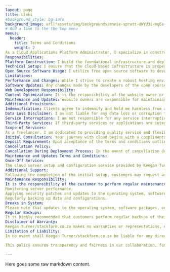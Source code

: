 ```yaml
---
layout: page
title: Links
#background_style: bg-info
background_image: url('assets/img/backgrounds/annie-spratt-dWYU3i-mqEo-unsplash.jpg')
# Add a link to the the top menu
menus:
  header:
    title: Terms and Conditions
    weight: 2
As a Cloud Applications Platform Administrator, I specialize in constructing and deploying foundational platforms and applications using free open source software to establish the base layer for user websites. However, it is important to note that my role is limited to the setup and management of the underlying infrastructure and applications.
Responsibilities:
Platform Construction: I build the foundational infrastructure and deploy the necessary applications to create a reliable hosting platform for user websites.
Technical Setup: I ensure that the cloud-based infrastructure is properly configured and optimized for performance and security.
Open Source Software Usage: I utilize free open source software to develop and maintain the underlying platform, adhering to relevant licenses and guidelines.
Limitations:
Performance and Changes: While I strive to create a robust hosting environment, I am not responsible for the performance or functionality of individual websites hosted on the platform.
Software Updates: Any changes made by the developers of the open source software used in the platform are beyond my control. I do not assume responsibility for any updates or modifications that may affect the functionality of the hosted websites.
Web Development Responsibility:
Content Optimization: It is the responsibility of the website owner or their designated web developer to ensure that the website content is well optimized for the hosting platform.
Maintenance and Updates: Website owners are responsible for maintaining and updating their website content and applications to ensure compatibility with the hosting environment.
Additional Provisions:
Indemnification: Clients agree to indemnify and hold me harmless from any claims, damages, or liabilities arising from their use of the hosting platform or any actions taken by their website visitors.
Data Loss Disclaimer: I am not liable for any data loss or corruption that may occur due to factors beyond my control, such as hardware failures or cyber attacks.
Service Interruptions: I am not responsible for any service interruptions or downtime, including those caused by maintenance, upgrades, or unforeseen technical issues.
Third-Party Services: If third-party services or applications are integrated into the hosting platform, I am not responsible for their performance, availability, or security.
Scope of Services:
As a freelancer, I am dedicated to providing quality service and flexibility to accommodate your needs. I am available to undertake projects and support requests outside of standard office hours SAST, ensuring accessibility and convenience for clients across various time zones.
Initial Consultation: Your journey with cloud begins with a complimentary initial consultation lasting up to 30 minutes. This session allows us to delve into your objectives, address any inquiries or uncertainties, and ensure alignment with your vision.
Deposit Requirement: Upon acceptance of the terms and conditions outlined in this agreement and confirmation of your selected product or service via email, a 50% deposit will be required to kickstart the deployment process for your cloud server instance/s. Once the deposit funds clear in my account and coincide with my shared availability as detailed in the Scope of Services, the deployment initiation will commence.
Cancellation Policy:
Cancellation During Deployment Process: In the event of cancellation during the deployment process of your cloud server instance/s, the 50% deposit will be deemed non-refundable. This fee accounts for the time and resources dedicated to provisioning your cloud server instance/s, resources that could have been directed toward other clients' deployments.
Maintenance and Updates Terms and Conditions:
Once-Off Service:
The cloud server setup and configuration service provided by Keegan Turner/stackform.co.za is a one-time service, aimed at establishing the initial infrastructure for hosting your web application.
Additional Support:
Following the completion of the initial setup, customers may request additional support or maintenance services on an ad-hoc basis. Such additional support will be subject to separate agreements and may incur additional fees.
Maintenance Responsibility:
It is the responsibility of the customer to perform regular maintenance and updates to ensure the smooth operation of their cloud server instance(s). This includes but is not limited to:
Monitoring server performance.
Applying security patches and updates to the operating system, software packages, and applications hosted on the server.
Regularly backing up data and configurations.
Breaks in System:
Please note that updates to the operating system, software packages, or applications can occasionally cause disruptions or breaks in the system or your application. Keegan Turner/stackform.co.za shall not be held responsible for any such issues arising from updates performed by the customer or their designated administrators.
Regular Backups:
It is highly recommended that customers perform regular backups of their data, configurations, and applications to mitigate the risk of data loss or system failures. Keegan Turner/stackform.co.za shall not be liable for any data loss or system failures resulting from the lack of adequate backups.
Disclaimer of Warranty:
Keegan Turner/stackform.co.za makes no warranties or representations, express or implied, regarding the performance, reliability, or suitability of the cloud server instance(s) provided. The customer acknowledges that the use of the service is at their own risk.
Limitation of Liability:
In no event shall Keegan Turner/stackform.co.za be liable for any direct, indirect, incidental, special, or consequential damages arising out of or in any way connected with the use or inability to use the cloud server instance(s), including but not limited to damages for loss of profits, data, or business interruption.

This policy ensures transparency and fairness in our collaboration, fostering mutual trust and understanding. By proceeding with the services I provide, the customer acknowledges that they have read, understood, and agreed to abide by these terms and conditions.

---
```

Here goes some raw markdown content.
